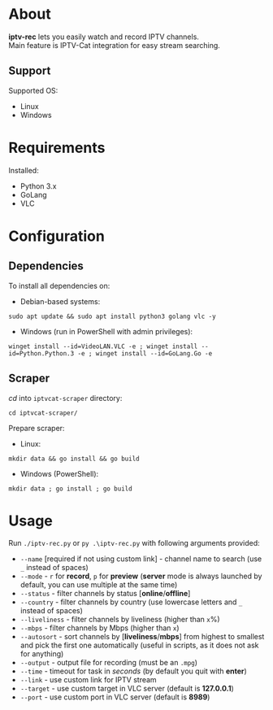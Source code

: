 # About
**iptv-rec** lets you easily watch and record IPTV channels.\
Main feature is IPTV-Cat integration for easy stream searching.
## Support
Supported OS:
- Linux
- Windows
# Requirements
Installed:
- Python 3.x
- GoLang
- VLC
# Configuration
## Dependencies
To install all dependencies on:
- Debian-based systems:
```
sudo apt update && sudo apt install python3 golang vlc -y
```
- Windows (run in PowerShell with admin privileges):
```
winget install --id=VideoLAN.VLC -e ; winget install --id=Python.Python.3 -e ; winget install --id=GoLang.Go -e
```
## Scraper
*cd* into `iptvcat-scraper` directory:
```
cd iptvcat-scraper/
```
Prepare scraper:
- Linux:
```
mkdir data && go install && go build
```
- Windows (PowerShell):
```
mkdir data ; go install ; go build
```
# Usage
Run `./iptv-rec.py` or `py .\iptv-rec.py` with following arguments provided:
- `--name` [required if not using custom link] - channel name to search (use `_` instead of spaces)
- `--mode` - `r` for **record**, `p` for **preview** (**server** mode is always launched by default, you can use multiple at the same time)
- `--status` - filter channels by status [**online**/**offline**]
- `--country` - filter channels by country (use lowercase letters and `_` instead of spaces)
- `--liveliness` - filter channels by liveliness (higher than `x`%)
- `--mbps` - filter channels by Mbps (higher than `x`)
- `--autosort` - sort channels by [**liveliness**/**mbps**] from highest to smallest and pick the first one automatically (useful in scripts, as it does not ask for anything)
- `--output` - output file for recording (must be an `.mpg`)
- `--time` - timeout for task in *seconds* (by default you quit with **enter**)
- `--link` - use custom link for IPTV stream
- `--target` - use custom target in VLC server (default is **127.0.0.1**)
- `--port` - use custom port in VLC server (default is **8989**)